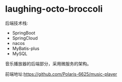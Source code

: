 # laughing-octo-broccoli

后端技术栈:
- SpringBoot
- SpringCloud
- nacos
- MyBatis-plus
- MySQL

音乐播放器的后端部分，采用微服务的架构。

前端地址:https://github.com/Polaris-6625/music-player